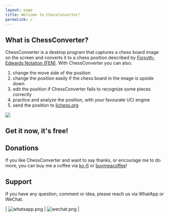 ```yaml
---
layout: page
title: Welcome to ChessConverter!
permalink: /
---
```


## What is ChessConverter?
ChessConverter is a desktop program that captures a chess board image on the screen and converts it to a chess position described by [Forsyth-Edwards Notation (FEN)](https://www.chess.com/terms/fen-chess). With ChessConverter you can also:
1. change the move side of the position
2. change the position easily if the chess board in the image is upside down
3. edit the position if ChessConverter fails to recognize some pieces correctly
4. practice and analyze the position, with your favourate UCI engine
5. send the position to [lichess.org](https://lichess.org)

![](/chessconverter/assets/chessconverter.png)

## Get it now, it's free!

## Donations
If you like ChessConverter and want to say thanks, or encourage me to do more, you can buy me a coffee via [ko-fi](https://ko-fi.com/aniusw) or [buymeacoffee](https://bmc.link/aniusw)!

## Support
If you have any question, comment or idea, please reach us via WhatApp or WeChat.

| ![whatsapp.png](/chessconverter/assets/whatsapp.png) | ![wechat.png](/chessconverter/assets/wechat.png) |

